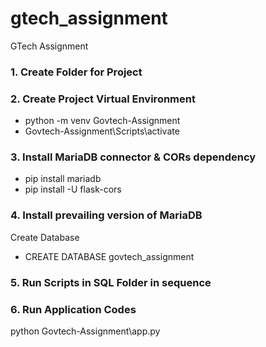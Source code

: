 # gtech_assignment
GTech Assignment

### 1. Create Folder for Project

### 2. Create Project Virtual Environment
- python -m venv Govtech-Assignment
- Govtech-Assignment\Scripts\activate

### 3. Install MariaDB connector & CORs dependency
- pip install mariadb
- pip install -U flask-cors


### 4. Install prevailing version of MariaDB
Create Database
- CREATE DATABASE govtech_assignment

### 5. Run Scripts in SQL Folder in sequence

### 6. Run Application Codes
python Govtech-Assignment\app.py

